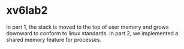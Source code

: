 # xv6lab2
In part 1, the stack is moved to the top of user memory and grows downward to conform to linux standards. In part 2, we implemented a shared memory feature for processes.
